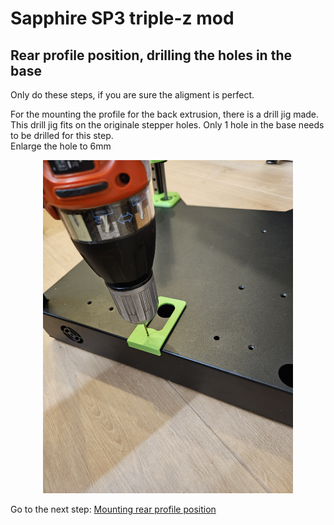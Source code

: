 # Sapphire SP3 triple-z mod

## Rear profile position, drilling the holes in the base
Only do these steps, if you are sure the aligment is perfect. <br>

For the mounting the profile for the back extrusion, there is a drill jig made. <br>
This drill jig fits on the originale stepper holes. Only 1 hole in the base needs to be drilled for this step. <br>
Enlarge the hole to 6mm <br>
<p align="center">
  <img width="400" src="../pictures/20240104_094700.jpg">
</p>

Go to the next step: <a href="../step5_mount_rear/readme.md">Mounting rear profile position</a>
